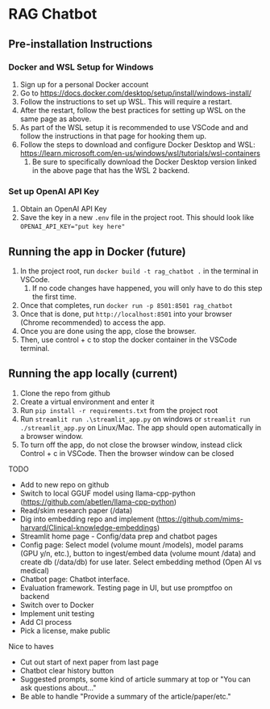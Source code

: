 # RAG Chatbot

## Pre-installation Instructions
### Docker and WSL Setup for Windows
1. Sign up for a personal Docker account
1. Go to https://docs.docker.com/desktop/setup/install/windows-install/
1. Follow the instructions to set up WSL. This will require a restart.
1. After the restart, follow the best practices for setting up WSL on the same page as above.
1. As part of the WSL setup it is recommended to use VSCode and and follow the instructions in that page for hooking them up.
1. Follow the steps to download and configure Docker Desktop and WSL: https://learn.microsoft.com/en-us/windows/wsl/tutorials/wsl-containers
    1. Be sure to specifically download the Docker Desktop version linked in the above page that has the WSL 2 backend.

### Set up OpenAI API Key
1. Obtain an OpenAI API Key
1. Save the key in a new `.env` file in the project root. This should look like `OPENAI_API_KEY="put key here"`

## Running the app in Docker (future)
1. In the project root, run `docker build -t rag_chatbot .` in the terminal in VSCode.
    1. If no code changes have happened, you will only have to do this step the first time.
1. Once that completes, run `docker run -p 8501:8501 rag_chatbot`
1. Once that is done, put `http://localhost:8501` into your browser (Chrome recommended) to access the app.
1. Once you are done using the app, close the browser.
1. Then, use control + c to stop the docker container in the VSCode terminal.

## Running the app locally (current)
1. Clone the repo from github
1. Create a virtual environment and enter it
1. Run `pip install -r requirements.txt` from the project root
1. Run `streamlit run .\streamlit_app.py` on windows or `streamlit run ./streamlit_app.py` on Linux/Mac. The app should open automatically in a browser window.
1. To turn off the app, do not close the browser window, instead click Control + c in VSCode. Then the browser window can be closed


TODO
* Add to new repo on github
* Switch to local GGUF model using llama-cpp-python (https://github.com/abetlen/llama-cpp-python)
* Read/skim research paper (/data)
* Dig into embedding repo and implement (https://github.com/mims-harvard/Clinical-knowledge-embeddings)
* Streamlit home page - Config/data prep and chatbot pages
* Config page: Select model (volume mount /models), model params (GPU y/n, etc.), button to ingest/embed data (volume mount /data) and create db (/data/db) for use later. Select embedding method (Open AI vs medical)
* Chatbot page: Chatbot interface.
* Evaluation framework. Testing page in UI, but use promptfoo on backend
* Switch over to Docker
* Implement unit testing
* Add CI process
* Pick a license, make public

Nice to haves
* Cut out start of next paper from last page
* Chatbot clear history button
* Suggested prompts, some kind of article summary at top or "You can ask questions about..."
* Be able to handle "Provide a summary of the article/paper/etc."

